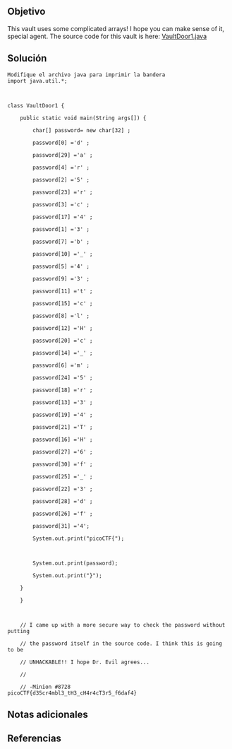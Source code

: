 ## Objetivo
This vault uses some complicated arrays! I hope you can make sense of it, special agent. The source code for this vault is here: [VaultDoor1.java](https://jupiter.challenges.picoctf.org/static/87e103a8db01087de9ccf5a7a022ddf8/VaultDoor1.java)
## Solución
```
Modifique el archivo java para imprimir la bandera
import java.util.*;

  

class VaultDoor1 {

    public static void main(String args[]) {

        char[] password= new char[32] ;

        password[0] ='d' ;

        password[29] ='a' ;

        password[4] ='r' ;

        password[2] ='5' ;

        password[23] ='r' ;

        password[3] ='c' ;

        password[17] ='4' ;

        password[1] ='3' ;

        password[7] ='b' ;

        password[10] ='_' ;

        password[5] ='4' ;

        password[9] ='3' ;

        password[11] ='t' ;

        password[15] ='c' ;

        password[8] ='l' ;

        password[12] ='H' ;

        password[20] ='c' ;

        password[14] ='_' ;

        password[6] ='m' ;

        password[24] ='5' ;

        password[18] ='r' ;

        password[13] ='3' ;

        password[19] ='4' ;

        password[21] ='T' ;

        password[16] ='H' ;

        password[27] ='6' ;

        password[30] ='f' ;

        password[25] ='_' ;

        password[22] ='3' ;

        password[28] ='d' ;

        password[26] ='f' ;

        password[31] ='4';

        System.out.print("picoCTF{");

  

        System.out.print(password);

        System.out.print("}");

    }

    }

  

    // I came up with a more secure way to check the password without putting

    // the password itself in the source code. I think this is going to be

    // UNHACKABLE!! I hope Dr. Evil agrees...

    //

    // -Minion #8728
picoCTF{d35cr4mbl3_tH3_cH4r4cT3r5_f6daf4}
```
## Notas adicionales
## Referencias 